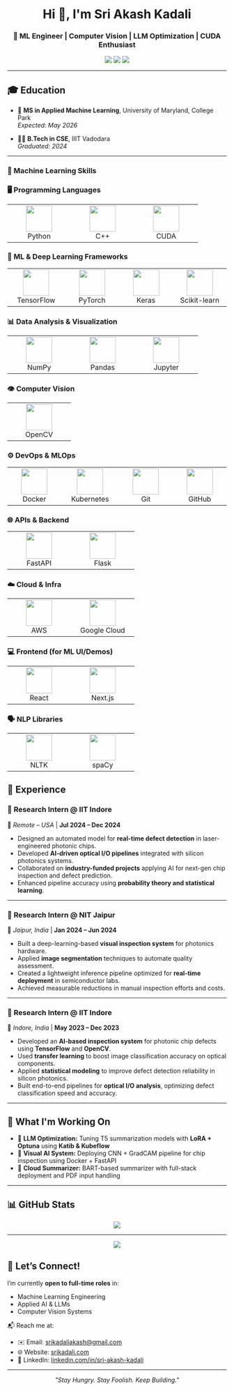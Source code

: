 <h1 align="center">Hi 👋, I'm Sri Akash Kadali</h1>
<h3 align="center">🚀 ML Engineer | Computer Vision | LLM Optimization | CUDA Enthusiast</h3>

<p align="center">
  <a href="https://www.linkedin.com/in/sri-akash-kadali" target="_blank"><img src="https://img.shields.io/badge/LinkedIn-blue?style=for-the-badge&logo=linkedin"></a>
  <a href="mailto:srikadaliakash@gmail.com" target="_blank"><img src="https://img.shields.io/badge/Gmail-red?style=for-the-badge&logo=gmail"></a>
  <a href="https://www.srikadali.com" target="_blank"><img src="https://img.shields.io/badge/Portfolio-000000?style=for-the-badge&logo=About.me&logoColor=white"></a>
</p>

---

## 🎓 Education

- 🧠 **MS in Applied Machine Learning**, University of Maryland, College Park  
  *Expected: May 2026*

- 🧑‍💻 **B.Tech in CSE**, IIIT Vadodara  
  *Graduated: 2024*

---

<!-- Skills section (all corrected logos) -->
### 🧠 Machine Learning Skills

### 🖥️ Programming Languages
<table>
  <tr>
    <td align="center" width="130">
      <img src="https://cdn.jsdelivr.net/gh/devicons/devicon@latest/icons/python/python-original.svg" width="60" /><br/>Python
    </td>
    <td align="center" width="130">
      <img src="https://cdn.jsdelivr.net/gh/devicons/devicon@latest/icons/cplusplus/cplusplus-original.svg" width="60" /><br/>C++
    </td>
    <td align="center" width="130">
      <img src="https://cdn.jsdelivr.net/gh/devicons/devicon@latest/icons/cuda/cuda-original.svg" width="60" /><br/>CUDA
    </td>
  </tr>
</table>

### 🧠 ML & Deep Learning Frameworks
<table>
  <tr>
    <td align="center" width="130">
      <img src="https://cdn.jsdelivr.net/gh/devicons/devicon@latest/icons/tensorflow/tensorflow-original.svg" width="60" /><br/>TensorFlow
    </td>
    <td align="center" width="130">
      <img src="https://cdn.jsdelivr.net/gh/devicons/devicon@latest/icons/pytorch/pytorch-original.svg" width="60" /><br/>PyTorch
    </td>
    <td align="center" width="130">
      <img src="https://cdn.jsdelivr.net/gh/devicons/devicon@latest/icons/keras/keras-original.svg" width="60" /><br/>Keras
    </td>
    <td align="center" width="130">
      <img src="https://cdn.jsdelivr.net/gh/devicons/devicon@latest/icons/scikitlearn/scikitlearn-original.svg" width="60" /><br/>Scikit-learn
    </td>
  </tr>
</table>

### 📊 Data Analysis & Visualization
<table>
  <tr>
    <td align="center" width="130">
      <img src="https://cdn.jsdelivr.net/gh/devicons/devicon@latest/icons/numpy/numpy-original.svg" width="60" /><br/>NumPy
    </td>
    <td align="center" width="130">
      <img src="https://cdn.jsdelivr.net/gh/devicons/devicon@latest/icons/pandas/pandas-original.svg" width="60" /><br/>Pandas
    </td>
    <td align="center" width="130">
      <img src="https://cdn.jsdelivr.net/gh/devicons/devicon@latest/icons/jupyter/jupyter-original.svg" width="60" /><br/>Jupyter
    </td>
  </tr>
</table>

### 👁️ Computer Vision
<table>
  <tr>
    <td align="center" width="130">
      <img src="https://cdn.jsdelivr.net/gh/devicons/devicon@latest/icons/opencv/opencv-original.svg" width="60" /><br/>OpenCV
    </td>
  </tr>
</table>

### ⚙️ DevOps & MLOps
<table>
  <tr>
    <td align="center" width="130">
      <img src="https://cdn.jsdelivr.net/gh/devicons/devicon@latest/icons/docker/docker-original.svg" width="60" /><br/>Docker
    </td>
    <td align="center" width="130">
      <img src="https://cdn.jsdelivr.net/gh/devicons/devicon@latest/icons/kubernetes/kubernetes-plain.svg" width="60" /><br/>Kubernetes
    </td>
    <td align="center" width="130">
      <img src="https://cdn.jsdelivr.net/gh/devicons/devicon@latest/icons/git/git-original.svg" width="60" /><br/>Git
    </td>
    <td align="center" width="130">
      <img src="https://cdn.jsdelivr.net/gh/devicons/devicon@latest/icons/github/github-original.svg" width="60" /><br/>GitHub
    </td>
  </tr>
</table>

### 🌐 APIs & Backend
<table>
  <tr>
    <td align="center" width="130">
      <img src="https://cdn.jsdelivr.net/gh/devicons/devicon@latest/icons/fastapi/fastapi-original.svg" width="60" /><br/>FastAPI
    </td>
    <td align="center" width="130">
      <img src="https://cdn.jsdelivr.net/gh/devicons/devicon@latest/icons/flask/flask-original.svg" width="60" /><br/>Flask
    </td>
  </tr>
</table>

### ☁️ Cloud & Infra
<table>
  <tr>
    <td align="center" width="130">
      <img src="https://cdn.jsdelivr.net/gh/devicons/devicon@latest/icons/amazonwebservices/amazonwebservices-original-wordmark.svg" width="60" /><br/>AWS
    </td>
    <td align="center" width="130">
      <img src="https://cdn.jsdelivr.net/gh/devicons/devicon@latest/icons/googlecloud/googlecloud-original.svg" width="60" /><br/>Google Cloud
    </td>
  </tr>
</table>

### 💻 Frontend (for ML UI/Demos)
<table>
  <tr>
    <td align="center" width="130">
      <img src="https://cdn.jsdelivr.net/gh/devicons/devicon@latest/icons/react/react-original.svg" width="60" /><br/>React
    </td>
    <td align="center" width="130">
      <img src="https://cdn.jsdelivr.net/gh/devicons/devicon@latest/icons/nextjs/nextjs-original.svg" width="60" /><br/>Next.js
    </td>
  </tr>
</table>

### 🗣️ NLP Libraries
<table>
  <tr>
    <td align="center" width="130">
      <img src="https://raw.githubusercontent.com/nltk/nltk.github.com/master/images/nltk-logo.png" width="60" /><br/>NLTK
    </td>
    <td align="center" width="130">
      <img src="https://raw.githubusercontent.com/explosion/spaCy/master/docs/images/logo.svg" width="60" /><br/>spaCy
    </td>
  </tr>
</table>


## 💼 Experience

### 🔹 **Research Intern @ IIT Indore**  
📍 *Remote – USA* | **Jul 2024 – Dec 2024**  
- Designed an automated model for **real-time defect detection** in laser-engineered photonic chips.  
- Developed **AI-driven optical I/O pipelines** integrated with silicon photonics systems.  
- Collaborated on **industry-funded projects** applying AI for next-gen chip inspection and defect prediction.  
- Enhanced pipeline accuracy using **probability theory and statistical learning**.

---

### 🔹 **Research Intern @ NIT Jaipur**  
📍 *Jaipur, India* | **Jan 2024 – Jun 2024**  
- Built a deep-learning-based **visual inspection system** for photonics hardware.  
- Applied **image segmentation** techniques to automate quality assessment.  
- Created a lightweight inference pipeline optimized for **real-time deployment** in semiconductor labs.  
- Achieved measurable reductions in manual inspection efforts and costs.

---

### 🔹 **Research Intern @ IIT Indore**  
📍 *Indore, India* | **May 2023 – Dec 2023**  
- Developed an **AI-based inspection system** for photonic chip defects using **TensorFlow** and **OpenCV**.  
- Used **transfer learning** to boost image classification accuracy on optical components.  
- Applied **statistical modeling** to improve defect detection reliability in silicon photonics.  
- Built end-to-end pipelines for **optical I/O analysis**, optimizing defect classification speed and accuracy.

---

## 🚀 What I'm Working On

- 🧪 **LLM Optimization:** Tuning T5 summarization models with **LoRA + Optuna** using **Katib & Kubeflow**  
- 🧠 **Visual AI System:** Deploying CNN + GradCAM pipeline for chip inspection using Docker + FastAPI  
- 📄 **Cloud Summarizer:** BART-based summarizer with full-stack deployment and PDF input handling

---

## 📊 GitHub Stats

<p align="center">
  <img src="https://github-readme-stats.vercel.app/api?username=SriAkashKadali&show_icons=true&theme=default" />
</p>

---

<p align="center">
  <img src="https://leetcard.jacoblin.cool/srikadali?theme=dark&ext=heatmap" />
</p>

## 🤝 Let’s Connect!

I’m currently **open to full-time roles** in:  
- Machine Learning Engineering  
- Applied AI & LLMs  
- Computer Vision Systems

📬 Reach me at:  
- ✉️ Email: srikadaliakash@gmail.com  
- 🌐 Website: [srikadali.com](https://www.srikadali.com)  
- 🔗 LinkedIn: [linkedin.com/in/sri-akash-kadali](https://www.linkedin.com/in/sri-akash-kadali)

---

<p align="center"><i>"Stay Hungry. Stay Foolish. Keep Building."</i></p>

